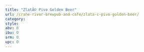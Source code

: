 ```yaml
---
title: "ZlatÃ© Pivo Golden Beer"
url: /crane-river-brewpub-and-cafe/zlata-c-pivo-golden-beer/
category: 
style: 
abv: 0
ibu: 0
srm: 0
upc: 0
---
```


